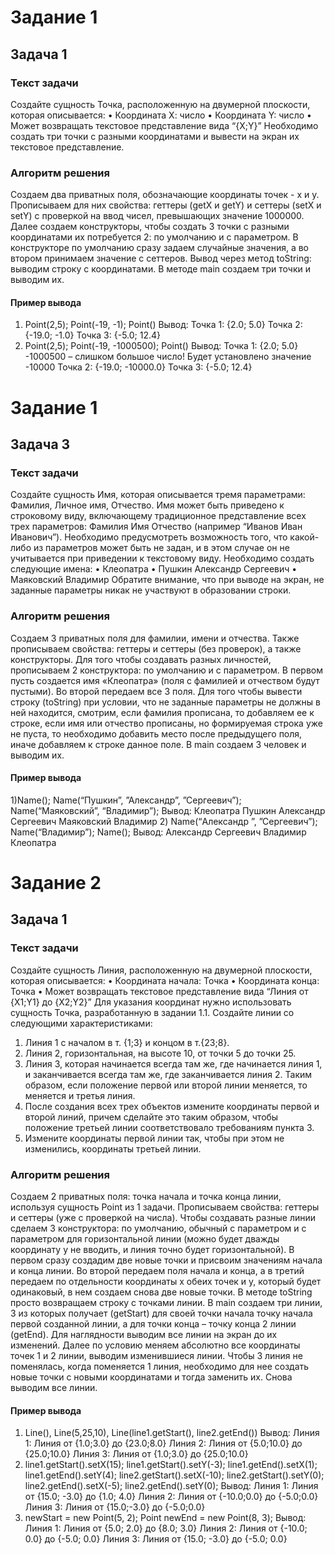 # Задание 1
## Задача 1
### Текст задачи
Создайте сущность Точка, расположенную на двумерной плоскости, которая описывается: 
• Координата Х: число
 • Координата Y: число
 • Может возвращать текстовое представление вида “{X;Y}” 
Необходимо создать три точки с разными координатами и вывести на экран их текстовое представление.
### Алгоритм решения
Создаем два приватных поля, обозначающие координаты точек -  x и y. Прописываем для них свойства: геттеры (getX и getY) и сеттеры (setX и setY) с проверкой на ввод чисел, превышающих значение 1000000. Далее создаем конструкторы, чтобы создать 3 точки с разными координатами их потребуется 2: по умолчанию и с параметром. В конструкторе по умолчанию сразу задаем случайные значения, а во втором принимаем значение с сеттеров. Вывод через метод toString: выводим строку с координатами. В методе main создаем три точки и выводим их.
#### Пример вывода
1) Point(2,5); Point(-19, -1); Point()
Вывод: 
Точка 1: {2.0; 5.0}
Точка 2: {-19.0; -1.0}
Точка 3: {-5.0; 12.4}
2) Point(2,5); Point(-19, -1000500); Point()
Вывод: 
Точка 1: {2.0; 5.0}
-1000500 – слишком большое число! Будет установлено значение -10000
Точка 2: {-19.0; -10000.0}
Точка 3: {-5.0; 12.4}

# Задание 1
## Задача 3
### Текст задачи
Создайте сущность Имя, которая описывается тремя параметрами: Фамилия, Личное имя, Отчество. Имя может быть приведено к строковому виду, включающему традиционное представление всех трех параметров: Фамилия Имя Отчество (например “Иванов Иван Иванович”). Необходимо предусмотреть возможность того, что какой-либо из параметров может быть не задан, и в этом случае он не учитывается при приведении к текстовому виду. Необходимо создать следующие имена: 
• Клеопатра 
• Пушкин Александр Сергеевич
 • Маяковский Владимир 
Обратите внимание, что при выводе на экран, не заданные параметры никак не участвуют в образовании строки.
### Алгоритм решения
Создаем 3 приватных поля для фамилии, имени и отчества. Также прописываем свойства: геттеры и сеттеры (без проверок), а также конструкторы. Для того чтобы создавать разных личностей, прописываем 2 конструктора: по умолчанию и с параметром. В первом пусть создается имя «Клеопатра» (поля с фамилией и отчеством будут пустыми). Во второй передаем все 3 поля. Для того чтобы вывести строку (toString) при условии, что не заданные параметры не должны в ней находится, смотрим, если фамилия прописана, то добавляем ее к строке, если имя или отчество прописаны, но формируемая строка уже не пуста, то необходимо добавить место после предыдущего поля, иначе добавляем к строке данное поле. В main создаем 3 человек и выводим их.
 #### Пример вывода
1)Name(); Name(“Пушкин”, ”Александр”, ”Сергеевич”); Name(“Маяковский”, “Владимир”);
Вывод: 
Клеопатра
Пушкин Александр Сергеевич
Маяковский Владимир 
2) Name(“Александр ”, ”Сергеевич”); Name(“Владимир”); Name();
Вывод:
Александр Сергеевич
Владимир
Клеопатра

# Задание 2
## Задача 1
### Текст задачи
Создайте сущность Линия, расположенную на двумерной плоскости, которая описывается:
 • Координата начала: Точка 
• Координата конца: Точка
 • Может возвращать текстовое представление вида “Линия от {X1;Y1} до {X2;Y2}”
 Для указания координат нужно использовать сущность Точка, разработанную в задании 1.1. Создайте линии со следующими характеристиками: 
1. Линия 1 с началом в т. {1;3} и концом в т.{23;8}.
 2. Линия 2, горизонтальная, на высоте 10, от точки 5 до точки 25.
 3. Линия 3, которая начинается всегда там же, где начинается линия 1, и заканчивается всегда там же, где заканчивается линия 2. Таким образом, если положение первой или второй линии меняется, то меняется и третья линия.
 4. После создания всех трех объектов измените координаты первой и второй линий, причем сделайте это таким образом, чтобы положение третьей линии соответствовало требованиям пункта 3. 
5. Измените координаты первой линии так, чтобы при этом не изменились, координаты третьей линии.
### Алгоритм решения
Создаем 2 приватных поля: точка начала и точка конца линии, используя сущность Point из 1 задачи. Прописываем свойства: геттеры и сеттеры (уже с проверкой на числа). Чтобы создавать разные линии сделаем 3 конструктора: по умолчанию, обычный с параметром и с параметром для горизонтальной линии (можно будет дважды координату y не вводить, и линия точно будет горизонтальной). В первом сразу создадим две новые точки и присвоим значениям начала и конца линии. Во второй передаем поля начала и конца, а в третий передаем по отдельности координаты x обеих точек и y, который будет одинаковый, в нем создаем снова две новые точки. В методе toString просто возвращаем строку с точками линии. В main создаем три линии, 3 из которых получает (getStart) для своей точки начала точку начала первой созданной линии, а для точки конца – точку конца 2 линии (getEnd). Для наглядности выводим все линии на экран до их изменений. Далее по условию меняем абсолютно все координаты точек 1 и 2 линии, выводим изменившиеся линии. Чтобы 3 линия не поменялась, когда поменяется 1 линия, необходимо для нее создать новые точки с новыми координатами и тогда заменить их. Снова выводим все линии.
   #### Пример вывода
1) Line(), Line(5,25,10), Line(line1.getStart(), line2.getEnd())
Вывод: 
Линия 1: Линия от {1.0;3.0} до {23.0;8.0}
Линия 2: Линия от {5.0;10.0} до {25.0;10.0}
Линия 3: Линия от {1.0;3.0} до {25.0;10.0}
2) line1.getStart().setX(15);
line1.getStart().setY(-3);
line1.getEnd().setX(1);
line1.getEnd().setY(4);
line2.getStart().setX(-10);
line2.getStart().setY(0);
line2.getEnd().setX(-5);
line2.getEnd().setY(0);
Вывод:
Линия 1: Линия от {15.0; -3.0} до {1.0; 4.0}
Линия 2: Линия от {-10.0;0.0} до {-5.0;0.0}
Линия 3: Линия от {15.0;-3.0} до {-5.0;0.0}
3) newStart = new Point(5, 2);
Point newEnd = new Point(8, 3);
Вывод:
Линия 1: Линия от {5.0; 2.0} до {8.0; 3.0}
Линия 2: Линия от {-10.0; 0.0} до {-5.0; 0.0}
Линия 3: Линия от {15.0;  -3.0} до {-5.0; 0.0}
